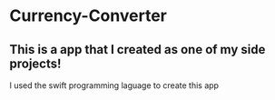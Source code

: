 # Currency-Converter

## This is a app that I created as one of my side projects!
I used the swift programming laguage to create this app

